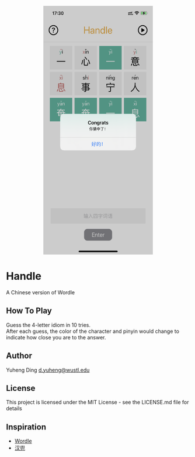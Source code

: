 <p align="center">
  <!-- img src="./public/left.PNG" width="351" height="759" --->
  <img src="./public/right.PNG" width="300" height="680">
</p>

# Handle
A Chinese version of Wordle

## How To Play
Guess the 4-letter idiom in 10 tries. <br />
After each guess, the color of the character and pinyin would change to indicate how close you are to the answer. 

## Author
Yuheng Ding
d.yuheng@wustl.edu

## License
This project is licensed under the MIT License - see the LICENSE.md file for details

## Inspiration
* [Wordle](https://www.nytimes.com/games/wordle/index.html)
* [汉兜](https://handle.antfu.me)
